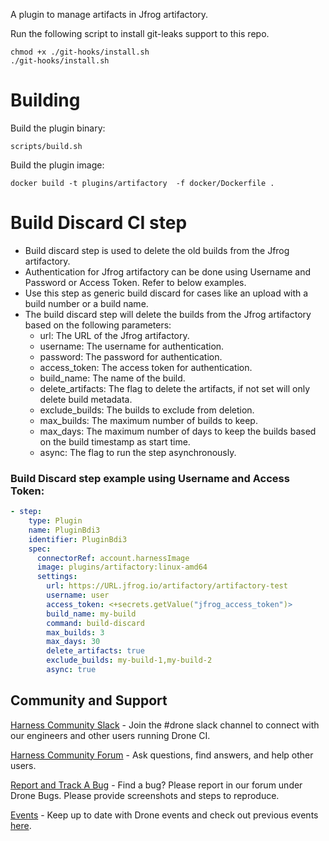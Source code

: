 A plugin to manage artifacts in Jfrog artifactory.

Run the following script to install git-leaks support to this repo.
```
chmod +x ./git-hooks/install.sh
./git-hooks/install.sh
```

# Building

Build the plugin binary:

```text
scripts/build.sh
```

Build the plugin image:

```text
docker build -t plugins/artifactory  -f docker/Dockerfile .
```

# Build Discard CI step
- Build discard step is used to delete the old builds from the Jfrog artifactory.
- Authentication for Jfrog artifactory can be done using Username and Password or Access Token. Refer to below examples.
- Use this step as generic build discard for cases like an upload with a build number or a build name.
- The build discard step will delete the builds from the Jfrog artifactory based on the following parameters:
  - url: The URL of the Jfrog artifactory.
  - username: The username for authentication.
  - password: The password for authentication.
  - access_token: The access token for authentication.
  - build_name: The name of the build.
  - delete_artifacts: The flag to delete the artifacts, if not set will only delete build metadata.
  - exclude_builds: The builds to exclude from deletion.
  - max_builds: The maximum number of builds to keep.
  - max_days: The maximum number of days to keep the builds based on the build timestamp as start time.
  - async: The flag to run the step asynchronously.
 
### Build Discard step example using Username and Access Token:
```yaml
- step:
    type: Plugin
    name: PluginBdi3
    identifier: PluginBdi3
    spec:
      connectorRef: account.harnessImage
      image: plugins/artifactory:linux-amd64
      settings:
        url: https://URL.jfrog.io/artifactory/artifactory-test
        username: user
        access_token: <+secrets.getValue("jfrog_access_token")>
        build_name: my-build
        command: build-discard
        max_builds: 3
        max_days: 30
        delete_artifacts: true
        exclude_builds: my-build-1,my-build-2
        async: true
```

## Community and Support
[Harness Community Slack](https://join.slack.com/t/harnesscommunity/shared_invite/zt-y4hdqh7p-RVuEQyIl5Hcx4Ck8VCvzBw) - Join the #drone slack channel to connect with our engineers and other users running Drone CI.

[Harness Community Forum](https://community.harness.io/) - Ask questions, find answers, and help other users.

[Report and Track A Bug](https://community.harness.io/c/bugs/17) - Find a bug? Please report in our forum under Drone Bugs. Please provide screenshots and steps to reproduce.

[Events](https://www.meetup.com/harness/) - Keep up to date with Drone events and check out previous events [here](https://www.youtube.com/watch?v=Oq34ImUGcHA&list=PLXsYHFsLmqf3zwelQDAKoVNmLeqcVsD9o).
